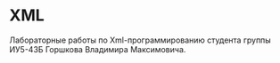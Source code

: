 # XML

Лабораторные работы по Xml-программированию студента группы ИУ5-43Б Горшкова Владимира Максимовича.
